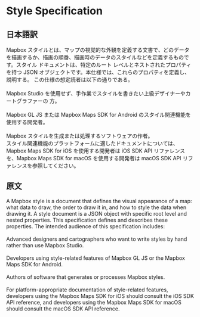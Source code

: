 # Style Specification

## 日本語訳
Mapbox スタイルとは、マップの視覚的な外観を定義する文書で、どのデータを描画するか、描画の順番、描画時のデータのスタイルなどを定義するものです。スタイル ドキュメントは、特定のルート レベルとネストされたプロパティを持つ JSON オブジェクトです。本仕様では、これらのプロパティを定義し、説明する。
この仕様の想定読者は以下の通りである。
<br>
<br>
Mapbox Studio を使用せず、手作業でスタイルを書きたい上級デザイナーやカートグラファーの 方。
<br>
<br>
Mapbox GL JS または Mapbox Maps SDK for Android のスタイル関連機能を使用する開発者。
<br>
<br>
Mapbox スタイルを生成または処理するソフトウェアの作者。  
スタイル関連機能のプラットフォームに適したドキュメントについては、Mapbox Maps SDK for iOS を使用する開発者は iOS SDK API リファレンスを、Mapbox Maps SDK for macOS を使用する開発者は macOS SDK API リファレンスを参照してください。

## 原文
A Mapbox style is a document that defines the visual appearance of a map: what data to draw, the order to draw it in, and how to style the data when drawing it. A style document is a JSON object with specific root level and nested properties. This specification defines and describes these properties.
The intended audience of this specification includes:
<br>
<br>
Advanced designers and cartographers who want to write styles by hand rather than use Mapbox Studio.
<br>
<br>
Developers using style-related features of Mapbox GL JS or the Mapbox Maps SDK for Android.
<br>
<br>
Authors of software that generates or processes Mapbox styles.
<br>
<br>
For platform-appropriate documentation of style-related features, developers using the Mapbox Maps SDK for iOS should consult the iOS SDK API reference, and developers using the Mapbox Maps SDK for macOS should consult the macOS SDK API reference.



